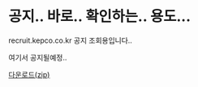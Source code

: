# 공지.. 바로.. 확인하는.. 용도...
recruit.kepco.co.kr 공지 조회용입니다..

여기서 공지될예정..

[다운로드(zip)](https://github.com/young-yeon/notice-checker/raw/master/App.zip)
